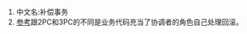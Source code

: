 1. 中文名:补偿事务    
1. [参考](https://blog.csdn.net/bjweimengshu/article/details/86698036)跟2PC和3PC的不同是业务代码充当了协调者的角色自己处理回滚。      
